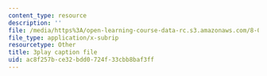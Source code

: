 ```yaml
---
content_type: resource
description: ''
file: /media/https%3A/open-learning-course-data-rc.s3.amazonaws.com/8-01sc-classical-mechanics-fall-2016/ac8f257bce32bdd0724f33cbb8baf3ff_4ZnijNan49U.srt
file_type: application/x-subrip
resourcetype: Other
title: 3play caption file
uid: ac8f257b-ce32-bdd0-724f-33cbb8baf3ff
---
```

